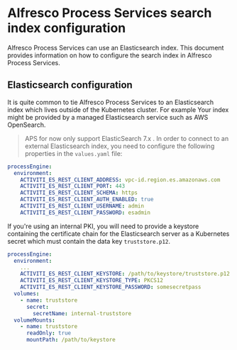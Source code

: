 # Alfresco Process Services search index configuration

Alfresco Process Services can use an Elasticsearch index. This document provides
information on how to configure the search index in Alfresco Process Services.

## Elasticsearch configuration

It is quite common to tie Alfresco Process Services to an Elasticsearch index
which lives outside of the Kubernetes cluster. For example Your index might be
provided by a managed Elasticsearch service such as AWS OpenSearch.

> APS for now only support ElasticSearch 7.x
.
In order to connect to an external Elasticsearch index, you need to configure
the following properties in the `values.yaml` file:

```yaml
processEngine:
  environment:
    ACTIVITI_ES_REST_CLIENT_ADDRESS: vpc-id.region.es.amazonaws.com
    ACTIVITI_ES_REST_CLIENT_PORT: 443
    ACTIVITI_ES_REST_CLIENT_SCHEMA: https
    ACTIVITI_ES_REST_CLIENT_AUTH_ENABLED: true
    ACTIVITI_ES_REST_CLIENT_USERNAME: admin
    ACTIVITI_ES_REST_CLIENT_PASSWORD: esadmin
```

If you're using an internal PKI, you will need to provide a keystore containing
the certificate chain for the Elasticsearch server as a Kubernetes secret which
must contain the data key `truststore.p12`.

```yaml
processEngine:
  environment:
    ...
    ACTIVITI_ES_REST_CLIENT_KEYSTORE: /path/to/keystore/truststore.p12
    ACTIVITI_ES_REST_CLIENT_KEYSTORE_TYPE: PKCS12
    ACTIVITI_ES_REST_CLIENT_KEYSTORE_PASSWORD: somesecretpass
  volumes:
    - name: truststore
      secret:
        secretName: internal-truststore
  volumeMounts:
    - name: truststore
      readOnly: true
      mountPath: /path/to/keystore
```
